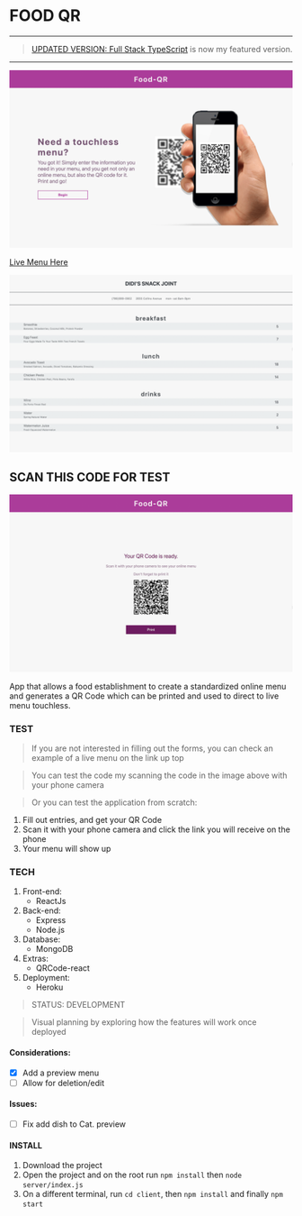 # FOOD QR
---
> [UPDATED VERSION: Full Stack TypeScript](https://github.com/Medic1111/FOOD-QR-FULL-STACK-TS) is now my featured version.

---


![Img of live app](./client/src/assets/app.png)

[Live Menu Here](https://food-qr.herokuapp.com/restaurants/62c237a57755faca5964cf0a)

![Img of live menu](./client/src/assets/menu.png)

## SCAN THIS CODE FOR TEST

![Code to scan](./client/src/assets/code.png)

App that allows a food establishment to create a standardized online menu and generates a QR Code which can be printed and used to direct to live menu touchless.

### TEST

> If you are not interested in filling out the forms, you can check an example of a live menu on the link up top

> You can test the code my scanning the code in the image above with your phone camera

> Or you can test the application from scratch:

1. Fill out entries, and get your QR Code
2. Scan it with your phone camera and click the link you will receive on the phone
3. Your menu will show up

### TECH

1. Front-end:
   - ReactJs
2. Back-end:
   - Express
   - Node.js
3. Database:
   - MongoDB
4. Extras:
   - QRCode-react
5. Deployment:
   - Heroku

> STATUS: DEVELOPMENT

> Visual planning by exploring how the features will work once deployed

#### Considerations:

- [x] Add a preview menu
- [ ] Allow for deletion/edit

#### Issues:

- [ ] Fix add dish to Cat. preview

#### INSTALL

1. Download the project
2. Open the project and on the root run `npm install` then `node server/index.js`
3. On a different terminal, run `cd client`, then `npm install` and finally `npm start`
